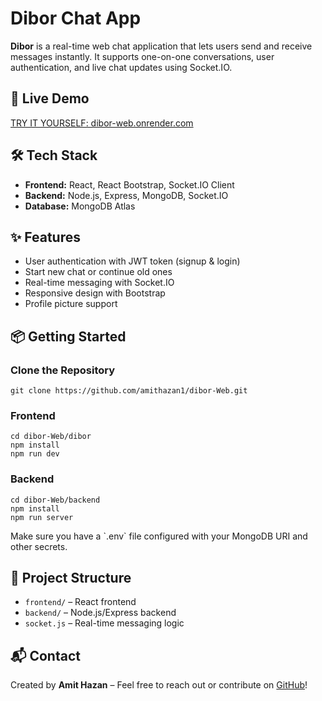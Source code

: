<!DOCTYPE html>
<html lang="en">
<head>
  <meta charset="UTF-8">
  <meta name="viewport" content="width=device-width, initial-scale=1">

</head>
<body>

  <h1>Dibor Chat App</h1>
  <p><strong>Dibor</strong> is a real-time web chat application that lets users send and receive messages instantly.
    It supports one-on-one conversations, user authentication, and live chat updates using Socket.IO.</p>

  <h2>🚀 Live Demo</h2>
  <p><a href="https://dibor-web.onrender.com" target="_blank">TRY IT YOURSELF: dibor-web.onrender.com</a></p>

  <h2>🛠️ Tech Stack</h2>
  <ul>
    <li><strong>Frontend:</strong> React, React Bootstrap, Socket.IO Client</li>
    <li><strong>Backend:</strong> Node.js, Express, MongoDB, Socket.IO</li>
    <li><strong>Database:</strong> MongoDB Atlas</li>
  </ul>

  <h2>✨ Features</h2>
  <ul>
    <li>User authentication with JWT token (signup & login)</li>
    <li>Start new chat or continue old ones</li>
    <li>Real-time messaging with Socket.IO</li>
    <li>Responsive design with Bootstrap</li>
    <li>Profile picture support</li>
  </ul>

  <h2>📦 Getting Started</h2>
  <h3>Clone the Repository</h3>
  <pre><code>git clone https://github.com/amithazan1/dibor-Web.git</code></pre>

  <h3>Frontend</h3>
  <pre><code>cd dibor-Web/dibor
npm install
npm run dev</code></pre>

  <h3>Backend</h3>
  <pre><code>cd dibor-Web/backend
npm install
npm run server</code></pre>

  <p>Make sure you have a `.env` file configured with your MongoDB URI and other secrets.</p>

  <h2>📁 Project Structure</h2>
  <ul>
    <li><code>frontend/</code> – React frontend</li>
    <li><code>backend/</code> – Node.js/Express backend</li>
    <li><code>socket.js</code> – Real-time messaging logic</li>
  </ul>

  <h2>📬 Contact</h2>
  <p>Created by <strong>Amit Hazan</strong> – Feel free to reach out or contribute on <a href="https://github.com/amithazan1">GitHub</a>!</p>

</body>
</html>
